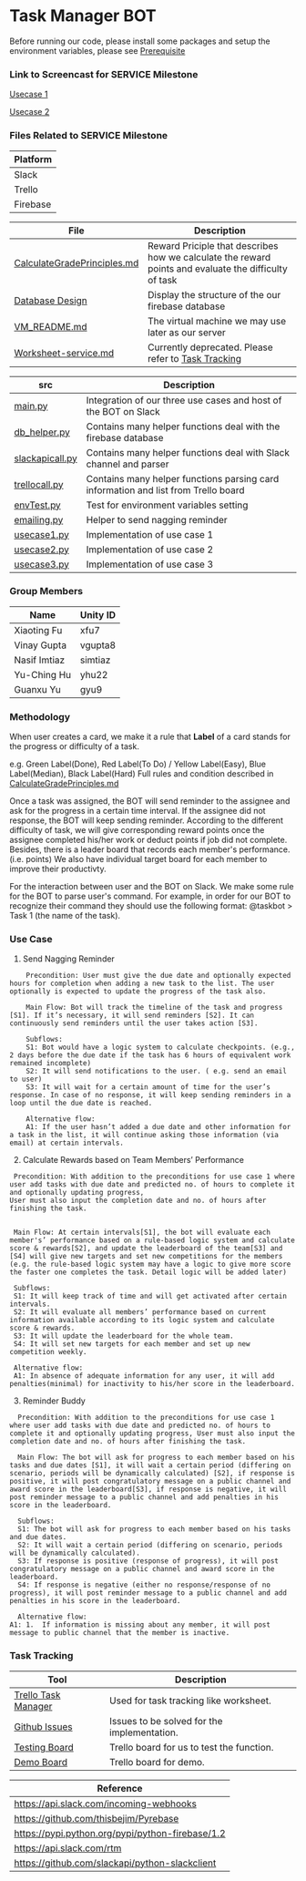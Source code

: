 # Task Manager BOT #

Before running our code, please install some packages and setup the
environment variables, please see [Prerequisite](https://github.ncsu.edu/yhu22/CSC510_F17_Project/blob/service/src/README.md)

### Link to Screencast for SERVICE Milestone
[Usecase 1](https://drive.google.com/a/ncsu.edu/file/d/1cE1X2B7SnvV0PbFdlXffycbGe6KrWbS_/view?usp=sharing)

[Usecase 2](https://drive.google.com/a/ncsu.edu/file/d/10HoRUdvbmN8EQuk4mZbvEdt7d8rGOHex/view?usp=sharing)

### Files Related to SERVICE Milestone

Platform |
--- |
Slack |
Trello |
Firebase | 

File | Description
---  | ---
[CalculateGradePrinciples.md](https://github.ncsu.edu/yhu22/CSC510_F17_Project/blob/master/CalculateGradePrinciples.md) | Reward Priciple that describes how we calculate the reward points and evaluate the difficulty of task
[Database Design](https://github.ncsu.edu/yhu22/CSC510_F17_Project/blob/service_submit/DatabaseDesign.md)| Display the structure of the our firebase database
[VM_README.md](https://github.ncsu.edu/yhu22/CSC510_F17_Project/blob/service_submit/VM_README.md) | The virtual machine we may use later as our server
[Worksheet-service.md](https://github.ncsu.edu/yhu22/CSC510_F17_Project/blob/service_submit/Worksheet-service.md)| Currently deprecated. Please refer to [Task Tracking](https://github.ncsu.edu/yhu22/CSC510_F17_Project/tree/service_submit#task-tracking)

src | Description
---  | ---
[main.py](https://github.ncsu.edu/yhu22/CSC510_F17_Project/blob/service_submit/src/main.py) | Integration of our three use cases and host of the BOT on Slack
[db_helper.py](https://github.ncsu.edu/yhu22/CSC510_F17_Project/blob/service/src/db_helper.py) | Contains many helper functions deal with the firebase database
[slackapicall.py](https://github.ncsu.edu/yhu22/CSC510_F17_Project/blob/service_submit/src/slackapicall.py) | Contains many helper functions deal with Slack channel and parser
[trellocall.py](https://github.ncsu.edu/yhu22/CSC510_F17_Project/blob/service_submit/src/trellocall.py) | Contains many helper functions parsing card information and list from Trello board
[envTest.py](https://github.ncsu.edu/yhu22/CSC510_F17_Project/blob/service_submit/src/envTest.py) | Test for environment variables setting
[emailing.py](https://github.ncsu.edu/yhu22/CSC510_F17_Project/blob/service_submit/src/emailing.py) | Helper to send nagging reminder
[usecase1.py](https://github.ncsu.edu/yhu22/CSC510_F17_Project/blob/service_submit/src/usecase1.py) | Implementation of use case 1
[usecase2.py](https://github.ncsu.edu/yhu22/CSC510_F17_Project/blob/service_submit/src/usecase2.py) | Implementation of use case 2
[usecase3.py](https://github.ncsu.edu/yhu22/CSC510_F17_Project/blob/service_submit/src/usecase3.py) | Implementation of use case 3
 
### Group Members

Name | Unity ID
--- | ---
Xiaoting Fu | xfu7
Vinay Gupta | vgupta8
Nasif Imtiaz | simtiaz
Yu-Ching Hu | yhu22
Guanxu Yu | gyu9

### Methodology

When user creates a card, we make it a rule that **Label** of a card stands for the progress or difficulty of a task.

e.g. Green Label(Done), Red Label(To Do) / Yellow Label(Easy), Blue Label(Median), Black Label(Hard)
Full rules and condition described in [CalculateGradePrinciples.md](https://github.ncsu.edu/yhu22/CSC510_F17_Project/blob/master/CalculateGradePrinciples.md)

Once a task was assigned, the BOT will send reminder to the assignee and ask for the progress in a certain time interval. If the assignee did not response, the BOT will keep sending reminder.
According to the different difficulty of task, we will give corresponding reward points once the assignee completed his/her work or deduct points if job did not complete. Besides, there is a leader board that records each member's performance. (i.e. points) We also have individual target board for each member to improve their productivty.

For the interaction between user and the BOT on Slack. We make some rule for the BOT to parse user's command.
For example, in order for our BOT to recognize their command they should use the following format:
@taskbot > Task 1 (the name of the task).


### Use Case
1. Send Nagging Reminder 
```  
    Precondition: User must give the due date and optionally expected hours for completion when adding a new task to the list. The user optionally is expected to update the progress of the task also.
 
    Main Flow: Bot will track the timeline of the task and progress [S1]. If it’s necessary, it will send reminders [S2]. It can continuously send reminders until the user takes action [S3].

    Subflows:
    S1: Bot would have a logic system to calculate checkpoints. (e.g., 2 days before the due date if the task has 6 hours of equivalent work remained incomplete)
    S2: It will send notifications to the user. ( e.g. send an email to user)
    S3: It will wait for a certain amount of time for the user’s response. In case of no response, it will keep sending reminders in a loop until the due date is reached.
    
    Alternative flow:
    A1: If the user hasn’t added a due date and other information for a task in the list, it will continue asking those information (via email) at certain intervals.
```  
  2. Calculate Rewards based on Team Members’ Performance
  
 ``` 
  Precondition: With addition to the preconditions for use case 1 where user add tasks with due date and predicted no. of hours to complete it and optionally updating progress,
User must also input the completion date and no. of hours after finishing the task.

  
  Main Flow: At certain intervals[S1], the bot will evaluate each member's’ performance based on a rule-based logic system and calculate score & rewards[S2], and update the leaderboard of the team[S3] and [S4] will give new targets and set new competitions for the members
(e.g. the rule-based logic system may have a logic to give more score the faster one completes the task. Detail logic will be added later)
  
  Subflows:
  S1: It will keep track of time and will get activated after certain intervals.
  S2: It will evaluate all members’ performance based on current information available according to its logic system and calculate score & rewards.
  S3: It will update the leaderboard for the whole team.
  S4: It will set new targets for each member and set up new competition weekly.
  
  Alternative flow:
  A1: In absence of adequate information for any user, it will add penalties(minimal) for inactivity to his/her score in the leaderboard.
```
  
  3. Reminder Buddy
```
  Precondition: With addition to the preconditions for use case 1 where user add tasks with due date and predicted no. of hours to complete it and optionally updating progress, User must also input the completion date and no. of hours after finishing the task.
  
  Main Flow: The bot will ask for progress to each member based on his tasks and due dates [S1], it will wait a certain period (differing on scenario, periods will be dynamically calculated) [S2], if response is positive, it will post congratulatory message on a public channel and award score in the leaderboard[S3], if response is negative, it will post reminder message to a public channel and add penalties in his score in the leaderboard.
  
  Subflows:
  S1: The bot will ask for progress to each member based on his tasks and due dates.
  S2: It will wait a certain period (differing on scenario, periods will be dynamically calculated).
  S3: If response is positive (response of progress), it will post congratulatory message on a public channel and award score in the leaderboard.
  S4: If response is negative (either no response/response of no progress), it will post reminder message to a public channel and add penalties in his score in the leaderboard.

  Alternative flow:
A1: 1.	If information is missing about any member, it will post message to public channel that the member is inactive.
```

### Task Tracking
Tool | Description
---  | ---
[Trello Task Manager](https://trello.com/b/MXYu6ZEy/task-manager-bot) | Used for task tracking like worksheet.
[Github Issues](https://github.ncsu.edu/yhu22/CSC510_F17_Project/issues) | Issues to be solved for the implementation.
[Testing Board](https://trello.com/b/3L2DxAis/test-board) | Trello board for us to test the function.
[Demo Board](https://trello.com/b/5LYE5kJE/demo-board) | Trello board for demo.

Reference |
--- |
https://api.slack.com/incoming-webhooks |
https://github.com/thisbejim/Pyrebase |
https://pypi.python.org/pypi/python-firebase/1.2 |
https://api.slack.com/rtm |
https://github.com/slackapi/python-slackclient |
